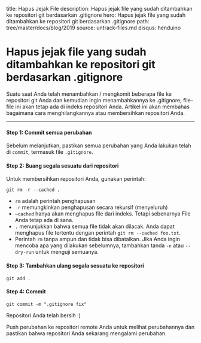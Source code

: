 title: Hapus Jejak File
description: Hapus jejak file yang sudah ditambahkan ke repositori git berdasarkan .gitignore
hero: Hapus jejak file yang sudah ditambahkan ke repositori git berdasarkan .gitignore
path: tree/master/docs/blog/2019
source: untrack-files.md
disqus: henduino

# Hapus jejak file yang sudah ditambahkan ke repositori git berdasarkan .gitignore
Suatu saat Anda telah menambahkan / mengkomit beberapa file ke repositori git Anda dan kemudian ingin menambahkannya ke .gitignore; file-file ini akan tetap ada di indeks repositori Anda. Artikel ini akan membahas bagaimana cara menghilangkannya atau membersihkan repositori Anda.

* * *

#### Step 1: Commit semua perubahan
Sebelum melanjutkan, pastikan semua perubahan yang Anda lakukan telah di `commit`, termasuk file `.gitignore`.

#### Step 2: Buang segala sesuatu dari repositori
Untuk membersihkan repositori Anda, gunakan perintah:
```
git rm -r --cached .
```
* `rm` adalah perintah penghapusan
* `-r` memungkinkan penghapusan secara rekursif (menyeluruh)
* `–cached` hanya akan menghapus file dari indeks. Tetapi sebenarnya File Anda tetap ada di sana.
* `.` menunjukkan bahwa semua file tidak akan dilacak. Anda dapat menghapus file tertentu dengan perintah `git rm --cached foo.txt`.
* Perintah `rm` tanpa ampun dan tidak bisa dibatalkan. Jika Anda ingin mencoba apa yang dilakukan sebelumnya, tambahkan tanda `-n` atau `--dry-run` untuk menguji semuanya.

#### Step 3: Tambahkan ulang segala sesuatu ke repositori
```
git add .
```

#### Step 4: Commit
```
git commit -m ".gitignore fix"
```
Repositori Anda telah bersih :)

Push perubahan ke repositori remote Anda untuk melihat perubahannya dan pastikan bahwa repositori Anda sekarang mengalami perubahan.